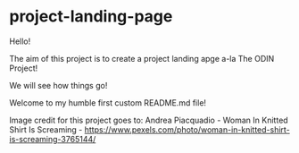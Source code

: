 # project-landing-page

Hello!

The aim of this project is to create a project landing apge a-la The ODIN Project!

We will see how things go!

Welcome to my humble first custom README.md file!

Image credit for this project goes to:
Andrea Piacquadio - Woman In Knitted Shirt Is Screaming - https://www.pexels.com/photo/woman-in-knitted-shirt-is-screaming-3765144/
